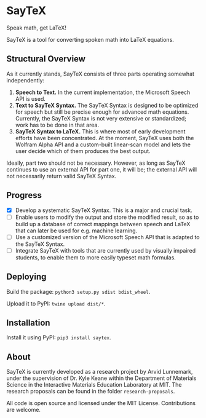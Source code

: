 # SayTeX
Speak math, get LaTeX!

SayTeX is a tool for converting spoken math into LaTeX equations.

## Structural Overview

As it currently stands, SayTeX consists of three parts operating somewhat independently:

1. **Speech to Text.** In the current implementation, the Microsoft Speech API is used.
2. **Text to SayTeX Syntax.** The SayTeX Syntax is designed to be optimized for speech but still be precise enough for advanced math equations. Currently, the SayTeX Syntax is not very extensive or standardized; work has to be done in that area.
3. **SayTeX Syntax to LaTeX.** This is where most of early development efforts have been concentrated. At the moment, SayTeX uses both the Wolfram Alpha API and a custom-built linear-scan model and lets the user decide which of them produces the best output.

Ideally, part two should not be necessary. However, as long as SayTeX continues to use an external API for part one, it will be; the external API will not necessarily return valid SayTeX Syntax.

## Progress

- [x] Develop a systematic SayTeX Syntax. This is a major and crucial task.
- [ ] Enable users to modify the output and store the modified result, so as to build up a database of correct mappings between speech and LaTeX that can later be used for e.g. machine learning.
- [ ] Use a customized version of the Microsoft Speech API that is adapted to the SayTeX Syntax.
- [ ] Integrate SayTeX with tools that are currently used by visually impaired students, to enable them to more easily typeset math formulas.

## Deploying

Build the package: `python3 setup.py sdist bdist_wheel`.

Upload it to PyPI: `twine upload dist/*`.

## Installation

Install it using PyPI: `pip3 install saytex`.

## About

SayTeX is currently developed as a research project by Arvid Lunnemark, under the supervision of Dr. Kyle Keane within the Department of Materials Science in the Interactive Materials Education Laboratory at MIT. The research proposals can be found in the folder `research-proposals`.

All code is open source and licensed under the MIT License. Contributions are welcome.
